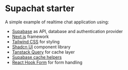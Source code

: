 # Supachat starter

A simple example of realtime chat application using:

- [Supabase](https://supabase.io/) as API, database and authentication provider
- [Next.js](https://nextjs.org/) framework
- [Tailwind CSS](https://tailwindcss.com/) for styling
- [Shadcn UI](https://ui.shadcn.com/) component library
- [Tanstack Query](https://tanstack.com/query/latest) for cache layer
- [Supabase cache helpers](https://github.com/psteinroe/supabase-cache-helpers)
- [React Hook Form](https://react-hook-form.com/) for form handling
